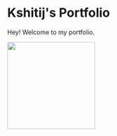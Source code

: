 # Kshitij's Portfolio
Hey! Welcome to my portfolio.

<img src="https://github.com/kshitijthatte/kshitijthatte.github.io/blob/main/images/kshitijthatte.github.io_(Pixel%202%20XL)_screenshot.png" width="200">
